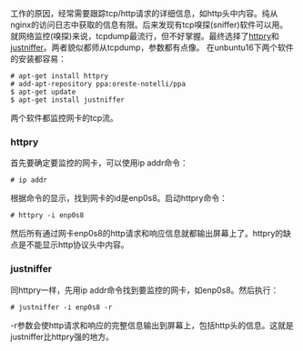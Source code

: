 工作的原因，经常需要跟踪tcp/http请求的详细信息，如http头中内容。纯从nginx的访问日志中获取的信息有限。后来发现有tcp嗅探(sniffer)软件可以用。  
就网络监控(嗅探)来说，tcpdump最流行，但不好掌握。最终选择了[httpry](https://github.com/jbittel/httpry)和[justniffer](http://justniffer.sourceforge.net/)。两者貌似都师从tcpdump，参数都有点像。
在unbuntu16下两个软件的安装都容易：
```
# apt-get install httpry
# add-apt-repository ppa:oreste-notelli/ppa 
$ apt-get update
$ apt-get install justniffer
```
两个软件都监控网卡的tcp流。

### httpry
首先要确定要监控的网卡，可以使用ip addr命令：
```
# ip addr
```
根据命令的显示，找到网卡的id是enp0s8。启动httpry命令：
```
# httpry -i enp0s8
```
然后所有通过网卡enp0s8的http请求和响应信息就都输出屏幕上了。httpry的缺点是不能显示http协议头中内容。

### justniffer
同httpry一样，先用ip addr命令找到要监控的网卡，如enp0s8。然后执行：
```
# justniffer -i enp0s8 -r
```
-r参数会使http请求和响应的完整信息输出到屏幕上，包括http头的信息。这就是justniffer比httpry强的地方。